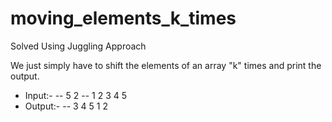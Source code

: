 # moving_elements_k_times
Solved Using Juggling Approach

We just simply have to shift the elements of an array "k" times and print the output.

- Input:-
 -- 5 2
 -- 1 2 3 4 5
- Output:-
 -- 3 4 5 1 2
